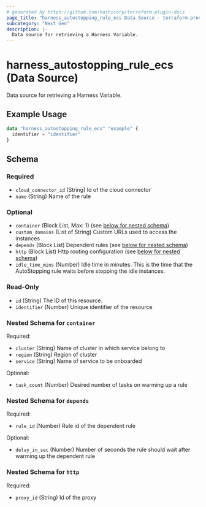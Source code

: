 ```yaml
---
# generated by https://github.com/hashicorp/terraform-plugin-docs
page_title: "harness_autostopping_rule_ecs Data Source - terraform-provider-harness"
subcategory: "Next Gen"
description: |-
  Data source for retrieving a Harness Variable.
---
```


# harness_autostopping_rule_ecs (Data Source)

Data source for retrieving a Harness Variable.

## Example Usage

```terraform
data "harness_autostopping_rule_ecs" "example" {
  identifier = "identifier"
}
```

<!-- schema generated by tfplugindocs -->
## Schema

### Required

- `cloud_connector_id` (String) Id of the cloud connector
- `name` (String) Name of the rule

### Optional

- `container` (Block List, Max: 1) (see [below for nested schema](#nestedblock--container))
- `custom_domains` (List of String) Custom URLs used to access the instances
- `depends` (Block List) Dependent rules (see [below for nested schema](#nestedblock--depends))
- `http` (Block List) Http routing configuration (see [below for nested schema](#nestedblock--http))
- `idle_time_mins` (Number) Idle time in minutes. This is the time that the AutoStopping rule waits before stopping the idle instances.

### Read-Only

- `id` (String) The ID of this resource.
- `identifier` (Number) Unique identifier of the resource

<a id="nestedblock--container"></a>
### Nested Schema for `container`

Required:

- `cluster` (String) Name of cluster in which service belong to
- `region` (String) Region of cluster
- `service` (String) Name of service to be onboarded

Optional:

- `task_count` (Number) Desired number of tasks on warming up a rule


<a id="nestedblock--depends"></a>
### Nested Schema for `depends`

Required:

- `rule_id` (Number) Rule id of the dependent rule

Optional:

- `delay_in_sec` (Number) Number of seconds the rule should wait after warming up the dependent rule


<a id="nestedblock--http"></a>
### Nested Schema for `http`

Required:

- `proxy_id` (String) Id of the proxy
